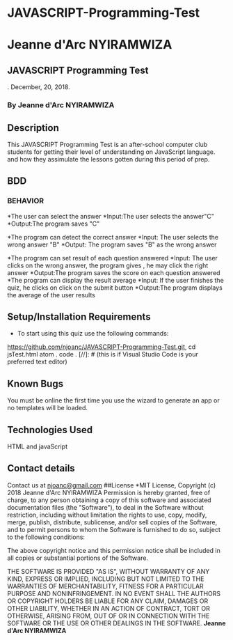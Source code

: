 # JAVASCRIPT-Programming-Test
# Jeanne d'Arc NYIRAMWIZA
## JAVASCRIPT Programming Test
. December, 20, 2018.
### By **Jeanne d'Arc NYIRAMWIZA**
## Description
This JAVASCRIPT Programming Test is an after-school computer club students for getting their level of understanding on JavaScript language. and how they assimulate the lessons gotten during this period of prep.
## BDD
### BEHAVIOR
*The user can select the answer
  *Input:The user selects the answer"C"
  *Output:The program saves "C"
  
*The program can detect the correct answer
  *Input: The user selects the wrong answer "B"
  *Output: The program saves "B" as the wrong answer

*The program can set result of each question answered
  *Input: The user clicks on the wrong answer, the program gives , he may click the right answer
  *Output:The program saves the score on each question answered
*The program can display the result average
  *Input: If the user finishes the quiz, he clicks on click on the submit button
  *Output:The program displays the average of the user results

## Setup/Installation Requirements
* To start using this quiz use the following commands:

https://github.com/njoanc/JAVASCRIPT-Programming-Test.git,
cd jsTest.html
atom .
code . [//]: # (this is if Visual Studio Code is your preferred text editor)
## Known Bugs
You must be online the first time you use the wizard to generate an app or no templates will be loaded.
## Technologies Used
HTML and javaScript
## Contact details
Contact us at njoanc@gmail.com
##License
*MIT License, 
Copyright (c) 2018 Jeanne d'Arc NYIRAMWIZA 
Permission is hereby granted, free of charge, to any person obtaining a copy of this software and associated documentation files (the "Software"), to deal in the Software without restriction, including without limitation the rights to use, copy, modify, merge, publish, distribute, sublicense, and/or sell copies of the Software, and to permit persons to whom the Software is furnished to do so, subject to the following conditions:

The above copyright notice and this permission notice shall be included in all copies or substantial portions of the Software.

THE SOFTWARE IS PROVIDED "AS IS", WITHOUT WARRANTY OF ANY KIND, EXPRESS OR IMPLIED, INCLUDING BUT NOT LIMITED TO THE WARRANTIES OF MERCHANTABILITY, FITNESS FOR A PARTICULAR PURPOSE AND NONINFRINGEMENT. IN NO EVENT SHALL THE AUTHORS OR COPYRIGHT HOLDERS BE LIABLE FOR ANY CLAIM, DAMAGES OR OTHER LIABILITY, WHETHER IN AN ACTION OF CONTRACT, TORT OR OTHERWISE, ARISING FROM, OUT OF OR IN CONNECTION WITH THE SOFTWARE OR THE USE OR OTHER DEALINGS IN THE SOFTWARE.
**Jeanne d'Arc NYIRAMWIZA**
